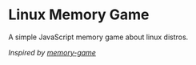 # Linux Memory Game
A simple JavaScript memory game about linux distros.

<i>Inspired by <a href="https://github.com/code-sketch/memory-game">memory-game</a> </i>
